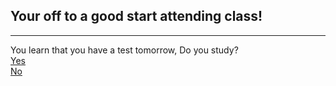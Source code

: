## Your off to a good start attending class!
----------  
You learn that you have a test tomorrow, Do you 
study?  
[Yes](studyfortest.md)  
[No](failed.md)
